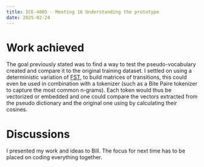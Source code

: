 ```yaml
---
title: ICE-4005 - Meeting 16 Understanding the prototype
date: 2025-02-24
---
```

# Work achieved
The goal previously stated was to find a way to test the pseudo-vocabulary created and compare it to the original training dataset. I settled on using a deterministic variation of [FST](https://en.wikipedia.org/wiki/Finite-state_transducer), to build matrices of transitions, this could even be used in combination with a tokenizer (such as a Bite Paire tokenizer to capture the most common n-grams). Each token would thus be vectorized or embedded and one could compare the vectors extracted from the pseudo dictionary and the original one using by calculating their cosines.
# Discussions
I presented my work and ideas to Bill. The focus for next time has to be placed on coding everything together.